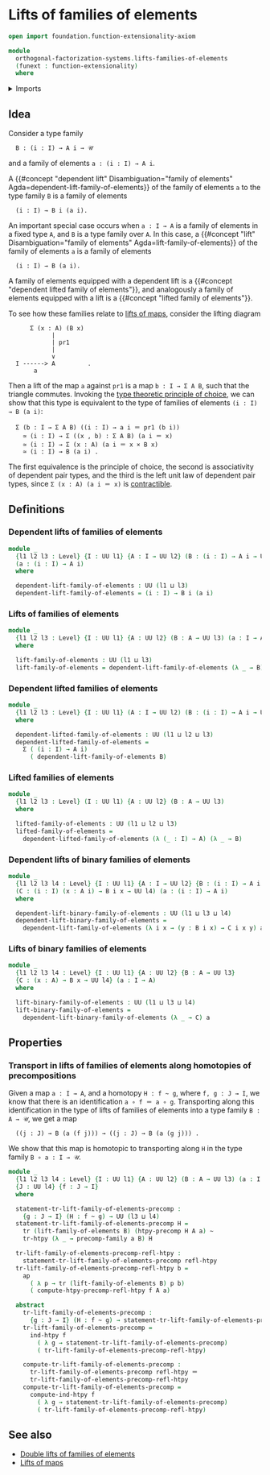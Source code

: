 # Lifts of families of elements

```agda
open import foundation.function-extensionality-axiom

module
  orthogonal-factorization-systems.lifts-families-of-elements
  (funext : function-extensionality)
  where
```

<details><summary>Imports</summary>

```agda
open import foundation.action-on-identifications-functions
open import foundation.dependent-pair-types
open import foundation.homotopies funext
open import foundation.homotopy-induction funext
open import foundation.identity-types funext
open import foundation.precomposition-functions funext
open import foundation.precomposition-type-families funext
open import foundation.transport-along-homotopies funext
open import foundation.transport-along-identifications
open import foundation.universe-levels
```

</details>

## Idea

Consider a type family

```text
  B : (i : I) → A i → 𝒰
```

and a family of elements `a : (i : I) → A i`.

A
{{#concept "dependent lift" Disambiguation="family of elements" Agda=dependent-lift-family-of-elements}}
of the family of elements `a` to the type family `B` is a family of elements

```text
  (i : I) → B i (a i).
```

An important special case occurs when `a : I → A` is a family of elements in a
fixed type `A`, and `B` is a type family over `A`. In this case, a
{{#concept "lift" Disambiguation="family of elements" Agda=lift-family-of-elements}}
of the family of elements `a` is a family of elements

```text
  (i : I) → B (a i).
```

A family of elements equipped with a dependent lift is a
{{#concept "dependent lifted family of elements"}}, and analogously a family of
elements equipped with a lift is a {{#concept "lifted family of elements"}}.

To see how these families relate to
[lifts of maps](orthogonal-factorization-systems.lifts-maps.md), consider the
lifting diagram

```text
      Σ (x : A) (B x)
            |
            | pr1
            |
            ∨
  I ------> A         .
       a
```

Then a lift of the map `a` against `pr1` is a map `b : I → Σ A B`, such that the
triangle commutes. Invoking the
[type theoretic principle of choice](foundation.type-theoretic-principle-of-choice.md),
we can show that this type is equivalent to the type of families of elements
`(i : I) → B (a i)`:

```text
  Σ (b : I → Σ A B) ((i : I) → a i ＝ pr1 (b i))
    ≃ (i : I) → Σ ((x , b) : Σ A B) (a i ＝ x)
    ≃ (i : I) → Σ (x : A) (a i ＝ x × B x)
    ≃ (i : I) → B (a i) .
```

The first equivalence is the principle of choice, the second is associativity of
dependent pair types, and the third is the left unit law of dependent pair
types, since `Σ (x : A) (a i ＝ x)` is
[contractible](foundation.contractible-types.md).

## Definitions

### Dependent lifts of families of elements

```agda
module _
  {l1 l2 l3 : Level} {I : UU l1} {A : I → UU l2} (B : (i : I) → A i → UU l3)
  (a : (i : I) → A i)
  where

  dependent-lift-family-of-elements : UU (l1 ⊔ l3)
  dependent-lift-family-of-elements = (i : I) → B i (a i)
```

### Lifts of families of elements

```agda
module _
  {l1 l2 l3 : Level} {I : UU l1} {A : UU l2} (B : A → UU l3) (a : I → A)
  where

  lift-family-of-elements : UU (l1 ⊔ l3)
  lift-family-of-elements = dependent-lift-family-of-elements (λ _ → B) a
```

### Dependent lifted families of elements

```agda
module _
  {l1 l2 l3 : Level} {I : UU l1} (A : I → UU l2) (B : (i : I) → A i → UU l3)
  where

  dependent-lifted-family-of-elements : UU (l1 ⊔ l2 ⊔ l3)
  dependent-lifted-family-of-elements =
    Σ ( (i : I) → A i)
      ( dependent-lift-family-of-elements B)
```

### Lifted families of elements

```agda
module _
  {l1 l2 l3 : Level} (I : UU l1) {A : UU l2} (B : A → UU l3)
  where

  lifted-family-of-elements : UU (l1 ⊔ l2 ⊔ l3)
  lifted-family-of-elements =
    dependent-lifted-family-of-elements (λ (_ : I) → A) (λ _ → B)
```

### Dependent lifts of binary families of elements

```agda
module _
  {l1 l2 l3 l4 : Level} {I : UU l1} {A : I → UU l2} {B : (i : I) → A i → UU l3}
  (C : (i : I) (x : A i) → B i x → UU l4) (a : (i : I) → A i)
  where

  dependent-lift-binary-family-of-elements : UU (l1 ⊔ l3 ⊔ l4)
  dependent-lift-binary-family-of-elements =
    dependent-lift-family-of-elements (λ i x → (y : B i x) → C i x y) a
```

### Lifts of binary families of elements

```agda
module _
  {l1 l2 l3 l4 : Level} {I : UU l1} {A : UU l2} {B : A → UU l3}
  {C : (x : A) → B x → UU l4} (a : I → A)
  where

  lift-binary-family-of-elements : UU (l1 ⊔ l3 ⊔ l4)
  lift-binary-family-of-elements =
    dependent-lift-binary-family-of-elements (λ _ → C) a
```

## Properties

### Transport in lifts of families of elements along homotopies of precompositions

Given a map `a : I → A`, and a homotopy `H : f ~ g`, where `f, g : J → I`, we
know that there is an identification `a ∘ f ＝ a ∘ g`. Transporting along this
identification in the type of lifts of families of elements into a type family
`B : A → 𝒰`, we get a map

```text
  ((j : J) → B (a (f j))) → ((j : J) → B (a (g j))) .
```

We show that this map is homotopic to transporting along `H` in the type family
`B ∘ a : I → 𝒰`.

```agda
module _
  {l1 l2 l3 l4 : Level} {I : UU l1} {A : UU l2} (B : A → UU l3) (a : I → A)
  {J : UU l4} {f : J → I}
  where

  statement-tr-lift-family-of-elements-precomp :
    {g : J → I} (H : f ~ g) → UU (l3 ⊔ l4)
  statement-tr-lift-family-of-elements-precomp H =
    tr (lift-family-of-elements B) (htpy-precomp H A a) ~
    tr-htpy (λ _ → precomp-family a B) H

  tr-lift-family-of-elements-precomp-refl-htpy :
    statement-tr-lift-family-of-elements-precomp refl-htpy
  tr-lift-family-of-elements-precomp-refl-htpy b =
    ap
      ( λ p → tr (lift-family-of-elements B) p b)
      ( compute-htpy-precomp-refl-htpy f A a)

  abstract
    tr-lift-family-of-elements-precomp :
      {g : J → I} (H : f ~ g) → statement-tr-lift-family-of-elements-precomp H
    tr-lift-family-of-elements-precomp =
      ind-htpy f
        ( λ g → statement-tr-lift-family-of-elements-precomp)
        ( tr-lift-family-of-elements-precomp-refl-htpy)

    compute-tr-lift-family-of-elements-precomp :
      tr-lift-family-of-elements-precomp refl-htpy ＝
      tr-lift-family-of-elements-precomp-refl-htpy
    compute-tr-lift-family-of-elements-precomp =
      compute-ind-htpy f
        ( λ g → statement-tr-lift-family-of-elements-precomp)
        ( tr-lift-family-of-elements-precomp-refl-htpy)
```

## See also

- [Double lifts of families of elements](orthogonal-factorization-systems.double-lifts-families-of-elements.md)
- [Lifts of maps](orthogonal-factorization-systems.lifts-maps.md)
